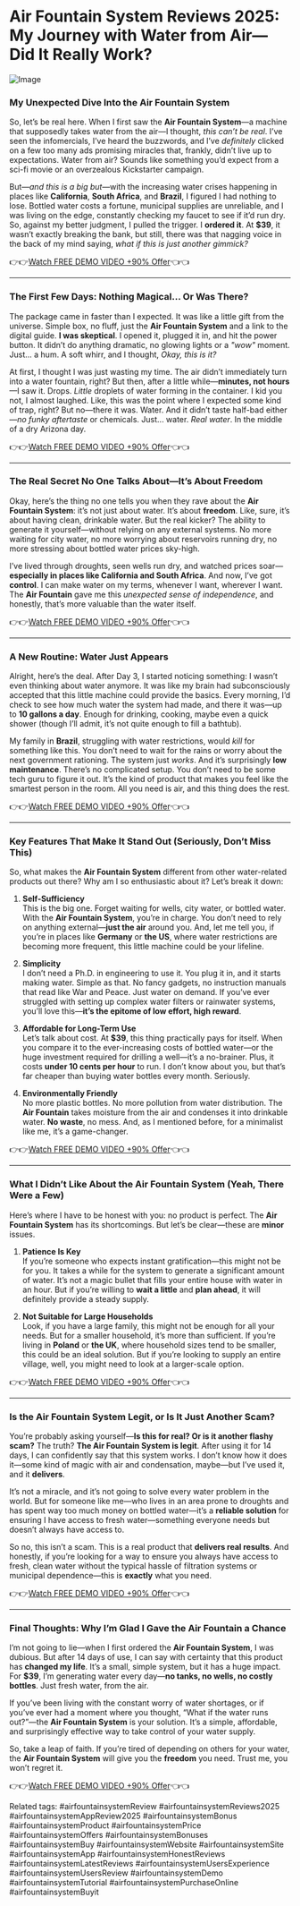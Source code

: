 # **Air Fountain System Reviews 2025: My Journey with Water from Air—Did It Really Work?**

![Image](https://www.megadroughtusa.org/tsl/img/new_tsl/15.png)


### **My Unexpected Dive Into the Air Fountain System**

So, let’s be real here. When I first saw the **Air Fountain System**—a machine that supposedly takes water from the air—I thought, *this can’t be real*. I’ve seen the infomercials, I’ve heard the buzzwords, and I’ve *definitely* clicked on a few too many ads promising miracles that, frankly, didn’t live up to expectations. Water from air? Sounds like something you’d expect from a sci-fi movie or an overzealous Kickstarter campaign.

But—*and this is a big but*—with the increasing water crises happening in places like **California**, **South Africa**, and **Brazil**, I figured I had nothing to lose. Bottled water costs a fortune, municipal supplies are unreliable, and I was living on the edge, constantly checking my faucet to see if it’d run dry. So, against my better judgment, I pulled the trigger. I **ordered it**. At **$39**, it wasn’t exactly breaking the bank, but still, there was that nagging voice in the back of my mind saying, *what if this is just another gimmick?*

👉👉[Watch FREE DEMO VIDEO +90% Offer](https://airfountainsystem.systeme.io/)👈👈

---

### **The First Few Days: Nothing Magical... Or Was There?**

The package came in faster than I expected. It was like a little gift from the universe. Simple box, no fluff, just the **Air Fountain System** and a link to the digital guide. **I was skeptical**. I opened it, plugged it in, and hit the power button. It didn’t do anything dramatic, no glowing lights or a *"wow"* moment. Just... a hum. A soft whirr, and I thought, *Okay, this is it?*

At first, I thought I was just wasting my time. The air didn’t immediately turn into a water fountain, right? But then, after a little while—**minutes, not hours**—I saw it. Drops. *Little* droplets of water forming in the container. I kid you not, I almost laughed. Like, this was the point where I expected some kind of trap, right? But no—there it was. Water. And it didn’t taste half-bad either—*no funky aftertaste* or chemicals. Just... water. *Real water*. In the middle of a dry Arizona day.

👉👉[Watch FREE DEMO VIDEO +90% Offer](https://airfountainsystem.systeme.io/)👈👈

---

### **The Real Secret No One Talks About—It’s About Freedom**

Okay, here’s the thing no one tells you when they rave about the **Air Fountain System**: it’s not just about water. It’s about **freedom**. Like, sure, it’s about having clean, drinkable water. But the real kicker? The ability to generate it yourself—without relying on any external systems. No more waiting for city water, no more worrying about reservoirs running dry, no more stressing about bottled water prices sky-high.

I’ve lived through droughts, seen wells run dry, and watched prices soar—**especially in places like California and South Africa**. And now, I’ve got **control**. I can make water on my terms, whenever I want, wherever I want. The **Air Fountain** gave me this *unexpected sense of independence*, and honestly, that’s more valuable than the water itself.

👉👉[Watch FREE DEMO VIDEO +90% Offer](https://airfountainsystem.systeme.io/)👈👈

---

### **A New Routine: Water Just Appears**

Alright, here’s the deal. After Day 3, I started noticing something: I wasn’t even thinking about water anymore. It was like my brain had subconsciously accepted that this little machine could provide the basics. Every morning, I’d check to see how much water the system had made, and there it was—up to **10 gallons a day**. Enough for drinking, cooking, maybe even a quick shower (though I’ll admit, it’s not quite enough to fill a bathtub).

My family in **Brazil**, struggling with water restrictions, would *kill* for something like this. You don’t need to wait for the rains or worry about the next government rationing. The system just *works*. And it’s surprisingly **low maintenance**. There’s no complicated setup. You don’t need to be some tech guru to figure it out. It’s the kind of product that makes you feel like the smartest person in the room. All you need is air, and this thing does the rest.

👉👉[Watch FREE DEMO VIDEO +90% Offer](https://airfountainsystem.systeme.io/)👈👈

---

### **Key Features That Make It Stand Out (Seriously, Don’t Miss This)**

So, what makes the **Air Fountain System** different from other water-related products out there? Why am I so enthusiastic about it? Let’s break it down:

1. **Self-Sufficiency**  
This is the big one. Forget waiting for wells, city water, or bottled water. With the **Air Fountain System**, you’re in charge. You don’t need to rely on anything external—**just the air** around you. And, let me tell you, if you’re in places like **Germany** or **the US**, where water restrictions are becoming more frequent, this little machine could be your lifeline.

2. **Simplicity**  
I don’t need a Ph.D. in engineering to use it. You plug it in, and it starts making water. Simple as that. No fancy gadgets, no instruction manuals that read like War and Peace. Just water on demand. If you’ve ever struggled with setting up complex water filters or rainwater systems, you’ll love this—**it’s the epitome of low effort, high reward**.

3. **Affordable for Long-Term Use**  
Let’s talk about cost. At **$39**, this thing practically pays for itself. When you compare it to the ever-increasing costs of bottled water—or the huge investment required for drilling a well—it’s a no-brainer. Plus, it costs **under 10 cents per hour** to run. I don’t know about you, but that’s far cheaper than buying water bottles every month. Seriously.

4. **Environmentally Friendly**  
No more plastic bottles. No more pollution from water distribution. The **Air Fountain** takes moisture from the air and condenses it into drinkable water. **No waste**, no mess. And, as I mentioned before, for a minimalist like me, it’s a game-changer.

👉👉[Watch FREE DEMO VIDEO +90% Offer](https://airfountainsystem.systeme.io/)👈👈

---

### **What I Didn’t Like About the Air Fountain System (Yeah, There Were a Few)**

Here’s where I have to be honest with you: no product is perfect. The **Air Fountain System** has its shortcomings. But let’s be clear—these are **minor** issues.

1. **Patience Is Key**  
If you’re someone who expects instant gratification—this might not be for you. It takes a while for the system to generate a significant amount of water. It’s not a magic bullet that fills your entire house with water in an hour. But if you’re willing to **wait a little** and **plan ahead**, it will definitely provide a steady supply.

2. **Not Suitable for Large Households**  
Look, if you have a large family, this might not be enough for all your needs. But for a smaller household, it’s more than sufficient. If you’re living in **Poland** or **the UK**, where household sizes tend to be smaller, this could be an ideal solution. But if you’re looking to supply an entire village, well, you might need to look at a larger-scale option.

👉👉[Watch FREE DEMO VIDEO +90% Offer](https://airfountainsystem.systeme.io/)👈👈

---

### **Is the Air Fountain System Legit, or Is It Just Another Scam?**

You’re probably asking yourself—**Is this for real? Or is it another flashy scam?** The truth? **The Air Fountain System is legit**. After using it for 14 days, I can confidently say that this system works. I don’t know how it does it—some kind of magic with air and condensation, maybe—but I’ve used it, and it **delivers**.

It’s not a miracle, and it’s not going to solve every water problem in the world. But for someone like me—who lives in an area prone to droughts and has spent way too much money on bottled water—it’s a **reliable solution** for ensuring I have access to fresh water—something everyone needs but doesn’t always have access to. 

So no, this isn’t a scam. This is a real product that **delivers real results**. And honestly, if you’re looking for a way to ensure you always have access to fresh, clean water without the typical hassle of filtration systems or municipal dependence—this is **exactly** what you need.

👉👉[Watch FREE DEMO VIDEO +90% Offer](https://airfountainsystem.systeme.io/)👈👈

---

### **Final Thoughts: Why I’m Glad I Gave the Air Fountain a Chance**

I’m not going to lie—when I first ordered the **Air Fountain System**, I was dubious. But after 14 days of use, I can say with certainty that this product has **changed my life**. It’s a small, simple system, but it has a huge impact. For **$39**, I’m generating water every day—**no tanks, no wells, no costly bottles**. Just fresh water, from the air.

If you’ve been living with the constant worry of water shortages, or if you’ve ever had a moment where you thought, “What if the water runs out?”—the **Air Fountain System** is your solution. It’s a simple, affordable, and surprisingly effective way to take control of your water supply.

So, take a leap of faith. If you’re tired of depending on others for your water, the **Air Fountain System** will give you the **freedom** you need. Trust me, you won’t regret it.

👉👉[Watch FREE DEMO VIDEO +90% Offer](https://airfountainsystem.systeme.io/)👈👈

Related tags:
#airfountainsystemReview #airfountainsystemReviews2025 #airfountainsystemAppReview2025 #airfountainsystemBonus #airfountainsystemProduct #airfountainsystemPrice #airfountainsystemOffers #airfountainsystemBonuses #airfountainsystemBuy #airfountainsystemWebsite #airfountainsystemSite #airfountainsystemApp #airfountainsystemHonestReviews #airfountainsystemLatestReviews #airfountainsystemUsersExperience #airfountainsystemUsersReview #airfountainsystemDemo #airfountainsystemTutorial #airfountainsystemPurchaseOnline #airfountainsystemBuyit
